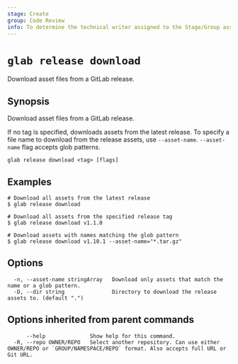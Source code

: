 ```yaml
---
stage: Create
group: Code Review
info: To determine the technical writer assigned to the Stage/Group associated with this page, see https://about.gitlab.com/handbook/product/ux/technical-writing/#assignments
---
```


<!--
This documentation is auto generated by a script.
Please do not edit this file directly. Run `make gen-docs` instead.
-->

# `glab release download`

Download asset files from a GitLab release.

## Synopsis

Download asset files from a GitLab release.

If no tag is specified, downloads assets from the latest release.
To specify a file name to download from the release assets, use `--asset-name`.
`--asset-name` flag accepts glob patterns.

```plaintext
glab release download <tag> [flags]
```

## Examples

```console
# Download all assets from the latest release
$ glab release download

# Download all assets from the specified release tag
$ glab release download v1.1.0

# Download assets with names matching the glob pattern
$ glab release download v1.10.1 --asset-name="*.tar.gz"

```

## Options

```plaintext
  -n, --asset-name stringArray   Download only assets that match the name or a glob pattern.
  -D, --dir string               Directory to download the release assets to. (default ".")
```

## Options inherited from parent commands

```plaintext
      --help              Show help for this command.
  -R, --repo OWNER/REPO   Select another repository. Can use either OWNER/REPO or `GROUP/NAMESPACE/REPO` format. Also accepts full URL or Git URL.
```
